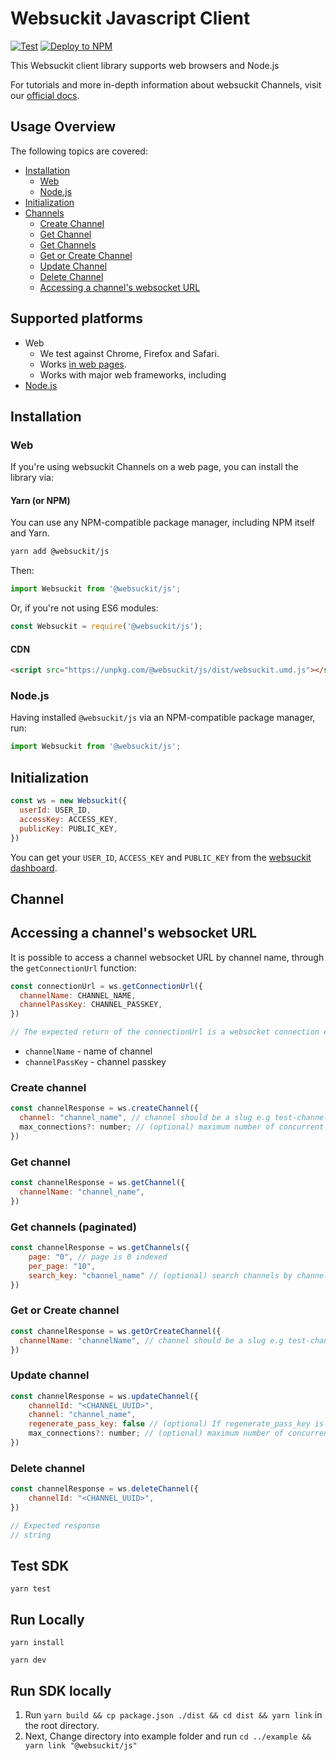 # Websuckit Javascript Client

[![Test](https://github.com/WebSuckIt/web-suck-it-js/actions/workflows/test.yml/badge.svg)](https://github.com/WebSuckIt/web-suck-it-js/actions/workflows/test.yml)
[![Deploy to NPM](https://github.com/WebSuckIt/web-suck-it-js/actions/workflows/deploy.yml/badge.svg)](https://github.com/WebSuckIt/web-suck-it-js/actions/workflows/deploy.yml)

This Websuckit client library supports web browsers and Node.js

For tutorials and more in-depth information about websuckit Channels, visit
our [official docs](https://docs.websuckit.com).

## Usage Overview

The following topics are covered:

* [Installation](https://github.com/WebSuckIt/web-suck-it-js#installation)
  * [Web](https://github.com/WebSuckIt/web-suck-it-js#web)
  * [Node.js](https://github.com/WebSuckIt/web-suck-it-js#web)
* [Initialization](https://github.com/websuckit/web-suck-it-js#initialization)
* [Channels](https://github.com/WebSuckIt/web-suck-it-js#channel)
  * [Create Channel](https://github.com/WebSuckIt/web-suck-it-js#channel)
  * [Get Channel](https://github.com/WebSuckIt/web-suck-it-js#channel)
  * [Get Channels](https://github.com/WebSuckIt/web-suck-it-js#get-channels-paginated)
  * [Get or Create Channel](https://github.com/WebSuckIt/web-suck-it-js#get-or-create-channel)
  * [Update Channel](https://github.com/WebSuckIt/web-suck-it-js#update-channel)
  * [Delete Channel](https://github.com/WebSuckIt/web-suck-it-js#delete-channel)
  * [Accessing a channel's websocket URL](https://github.com/WebSuckIt/web-suck-it-js#accessing-a-channels-websocket-url)
## Supported platforms

* Web
  * We test against Chrome, Firefox and Safari.
  * Works [in web pages](https://github.com/WebSuckIt/web-suck-it-js#accessing-a-channels-websocket-url).
  * Works with major web frameworks, including
* [Node.js](https://github.com/WebSuckIt/web-suck-it-js#accessing-a-channels-websocket-url)

## Installation

### Web

If you're using websuckit Channels on a web page, you can install the library via:

#### Yarn (or NPM)

You can use any NPM-compatible package manager, including NPM itself and Yarn.

```bash
yarn add @websuckit/js
```

Then:

```javascript
import Websuckit from '@websuckit/js';
```

Or, if you're not using ES6 modules:

```javascript
const Websuckit = require('@websuckit/js');
```

#### CDN

```html
<script src="https://unpkg.com/@websuckit/js/dist/websuckit.umd.js"></script>
```

### Node.js

Having installed `@websuckit/js` via an NPM-compatible package manager, run:

```javascript
import Websuckit from '@websuckit/js';
```

## Initialization

```js
const ws = new Websuckit({
  userId: USER_ID,
  accessKey: ACCESS_KEY,
  publicKey: PUBLIC_KEY,
})
```


You can get your `USER_ID`, `ACCESS_KEY` and `PUBLIC_KEY` from the [websuckit dashboard](https://websuckit.com/api-keys).

## Channel

## Accessing a channel's websocket URL

It is possible to access a channel websocket URL by channel name, through the `getConnectionUrl` function:

```js
const connectionUrl = ws.getConnectionUrl({
  channelName: CHANNEL_NAME,
  channelPassKey: CHANNEL_PASSKEY,
})

// The expected return of the connectionUrl is a websocket connection e.g {ok: true, value: wss://backend.websuckit.com/e762eaad-397b-4af8-9376-a8eff2731966/bright/{encrypted_token}}
```

* `channelName` - name of channel
* `channelPassKey` - channel passkey

### Create channel

```js
const channelResponse = ws.createChannel({
  channel: "channel_name", // channel should be a slug e.g test-channel
  max_connections?: number; // (optional) maximum number of concurrent connections per channel
})
```

### Get channel

```js
const channelResponse = ws.getChannel({
  channelName: "channel_name",
})
```

### Get channels (paginated)

```js
const channelResponse = ws.getChannels({
    page: "0", // page is 0 indexed
    per_page: "10",
    search_key: "channel_name" // (optional) search channels by channel name
})
```


### Get or Create channel

```js
const channelResponse = ws.getOrCreateChannel({
  channelName: "channelName", // channel should be a slug e.g test-channel
})
```

### Update channel

```js
const channelResponse = ws.updateChannel({
    channelId: "<CHANNEL_UUID>",
    channel: "channel_name",
    regenerate_pass_key: false // (optional) If regenerate_pass_key is true the channel passkey will be regenerated
    max_connections?: number; // (optional) maximum number of concurrent connections per channel
})
```

### Delete channel

```js
const channelResponse = ws.deleteChannel({
    channelId: "<CHANNEL_UUID>",
})

// Expected response
// string
```

## Test SDK

`yarn test`

## Run Locally

`yarn install`

`yarn dev`

## Run SDK locally

1. Run  `yarn build && cp package.json ./dist && cd dist && yarn link` in the root directory.
2. Next, Change directory into example folder and run `cd ../example && yarn link "@websuckit/js"`

